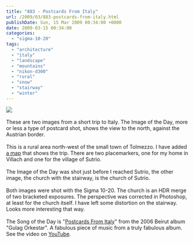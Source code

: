 ```yaml
---
title: "883 - Postcards From Italy"
url: /2009/03/883-postcards-from-italy.html
publishDate: Sun, 15 Mar 2009 00:34:00 +0000
date: 2009-03-15 00:34:00
categories: 
  - "sigma-10-20"
tags: 
  - "architecture"
  - "italy"
  - "landscape"
  - "mountains"
  - "nikon-d300"
  - "rural"
  - "snow"
  - "stairway"
  - "winter"
---
```

<a href="https://d25zfm9zpd7gm5.cloudfront.net/1200x1200/2009/20090314_155956_ps.jpg" target="_blank"><img src="https://d25zfm9zpd7gm5.cloudfront.net/0600x0600/2009/20090314_155956_ps.jpg"/></a><br/><br/>These are two images from a short trip to Italy. The Image of the Day, more or less a type of postcard shot, shows the view to the north, against the Austrian border.<br/><br/><a href="https://d25zfm9zpd7gm5.cloudfront.net/1200x1200/2009/20090314_162207_photomatix_ps.jpg" target="_blank"><img alt="" border="0" src="https://d25zfm9zpd7gm5.cloudfront.net/0150x0150/2009/20090314_162207_photomatix_ps.jpg" style="margin: 0pt 10px 0pt 0px; float: left;"/></a> This is a rural area north-west of the small town of Tolmezzo. I have added <a href="http://maps.google.com/maps/ms?ie=UTF8&hl=en&msa=0&msid=108716966416095170910.0004651da8b5ed9d3438a&ll=46.530524,13.41156&spn=0.860688,2.114868&z=10" target="_blank">a map</a> that shows the trip. There are two placemarkers, one for my home in Villach and one for the village of Sutrio. <br/><br/> The Image of the Day was shot just before I reached Sutrio, the other image, the church with the stairway, is the church of Sutrio.<br/><br/>Both images were shot with the Sigma 10-20. The church is an HDR merge of two bracketed exposures. The perspective was corrected in Photoshop, at least for the church itself. I have left some distortion on the stairway. Looks more interesting that way.<br/><br/>The Song of the Day is "<a href="http://www.lyricsmode.com/lyrics/b/beirut/postcards_from_italy.html" target="_blank">Postcards From Italy</a>" from the 2006 Beirut album "Gulag Orkestar". A fabulous piece of music from a truly fabulous album. See the video on <a href="http://www.youtube.com/watch?v=RjzVbXeD_8E" target="_blank">YouTube</a>.

